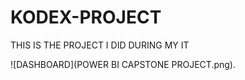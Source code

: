 # KODEX-PROJECT
THIS IS THE PROJECT I DID DURING MY IT

![DASHBOARD](POWER BI CAPSTONE PROJECT.png).
